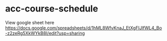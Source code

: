 # acc-course-schedule
 View google sheet here
 https://docs.google.com/spreadsheets/d/1hML8WfvKnaJ_EtXgFIJlfWL4_Bo-z2zeRg5XkWYkB8I/edit?usp=sharing
 